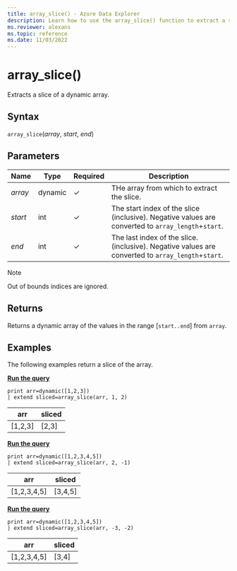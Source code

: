 ```yaml
---
title: array_slice() - Azure Data Explorer
description: Learn how to use the array_slice() function to extract a slice of a dynamic array.
ms.reviewer: alexans
ms.topic: reference
ms.date: 11/03/2022
---
```

# array_slice()

Extracts a slice of a dynamic array.

## Syntax

`array_slice`(*array*, *start*, *end*)

## Parameters

| Name | Type | Required | Description |
|--|--|--|--|
| *array* | dynamic | &check; | THe array from which to extract the slice.|
| *start*| int | &check; | The start index of the slice (inclusive). Negative values are converted to `array_length`+`start`.|
| *end*| int | &check; | The last index of the slice. (inclusive). Negative values are converted to `array_length`+`start`.|

> [!NOTE]
> Out of bounds indices are ignored.

## Returns

Returns a dynamic array of the values in the range [`start..end`] from `array`.

## Examples

The following examples return a slice of the array.

[**Run the query**](https://dataexplorer.azure.com/clusters/help/databases/Samples?query=H4sIAAAAAAAAAysoyswrUUgsKrJNqcxLzM1M1og21DHSMY7VVOCqUUitKEnNS1EozslMTk2xBapKrIwHczSAbB0FQx0FI00AeoUyQ0IAAAA=)

```kusto
print arr=dynamic([1,2,3]) 
| extend sliced=array_slice(arr, 1, 2)
```

|arr|sliced|
|---|---|
|[1,2,3]|[2,3]|

[**Run the query**](https://dataexplorer.azure.com/clusters/help/databases/Samples?query=H4sIAAAAAAAAAysoyswrUUgsKrJNqcxLzM1M1og21DHSMdYx0TGN1VTgqlFIrShJzUtRKM7JTE5NsQWqTKyMB3M0gGwdBSMdBV1DTQAv2T4vRwAAAA==)

```kusto
print arr=dynamic([1,2,3,4,5]) 
| extend sliced=array_slice(arr, 2, -1)
```

|arr|sliced|
|---|---|
|[1,2,3,4,5]|[3,4,5]|

[**Run the query**](https://dataexplorer.azure.com/clusters/help/databases/Samples?query=H4sIAAAAAAAAAysoyswrUUgsKrJNqcxLzM1M1og21DHSMdYx0TGN1VTgqlFIrShJzUtRKM7JTE5NsQWqTKyMB3M0gGwdBV1jIDbSBABajMjTSAAAAA==)

```kusto
print arr=dynamic([1,2,3,4,5]) 
| extend sliced=array_slice(arr, -3, -2)
```

|arr|sliced|
|---|---|
|[1,2,3,4,5]|[3,4]|

